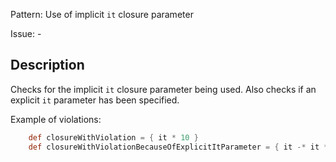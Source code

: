 Pattern: Use of implicit `it` closure parameter

Issue: -

## Description

Checks for the implicit `it` closure parameter being used. Also checks if an explicit `it` parameter has been specified.

Example of violations:

```groovy
    def closureWithViolation = { it * 10 }
    def closureWithViolationBecauseOfExplicitItParameter = { it -* it * 10}
```